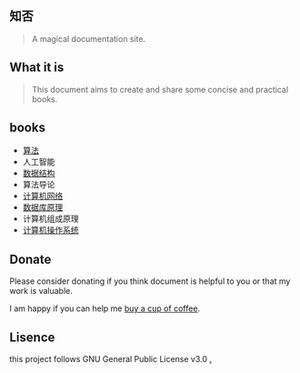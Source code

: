 ## 知否

> A magical documentation site.

## What it is

> This document aims to create and share some concise and practical books.


## books

- [算法](algorithm/算法.md)
- 人工智能
- [数据结构](course/数据结构/数据结构.md)
- 算法导论
- [计算机网络](course/计算机网络/计算机网络.md)
- [数据库原理](course/数据库原理/数据库原理.md)
- 计算机组成原理
- [计算机操作系统](course/计算机操作系统/计算机操作系统.md)

## Donate

Please consider donating if you think document is helpful to you or that my work is valuable.

I am happy if you can help me [buy a cup of coffee](https://github.com/glshi/donate). 

## Lisence

this project follows GNU General Public License v3.0 [.](interview/java多线程.md)


